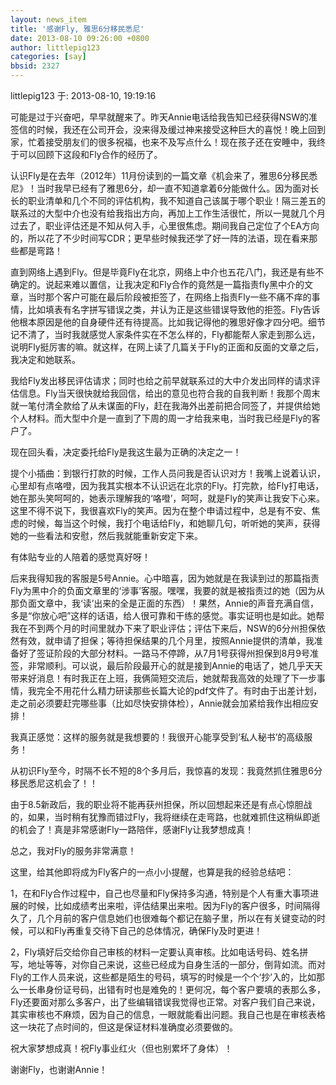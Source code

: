 ```yaml
---
layout: news_item
title: '感谢Fly, 雅思6分移民悉尼'
date: 2013-08-10 09:26:00 +0800
author: littlepig123
categories: [say]
bbsid: 2327
---
```


littlepig123 于: 2013-08-10, 19:19:16

可能是过于兴奋吧，早早就醒来了。昨天Annie电话给我告知已经获得NSW的准签信的时候，我还在公司开会，没来得及缓过神来接受这种巨大的喜悦！晚上回到家，忙着接受朋友们的很多祝福，也来不及写点什么！现在孩子还在安睡中，我终于可以回顾下这段和Fly合作的经历了。

认识Fly是在去年（2012年）11月份读到的一篇文章《机会来了，雅思6分移民悉尼》！当时我早已经有了雅思6分，却一直不知道拿着6分能做什么。因为面对长长的职业清单和几个不同的评估机构，我不知道自己该属于哪个职业！隔三差五的联系过的大型中介也没有给我指出方向，再加上工作生活很忙，所以一晃就几个月过去了，职业评估还是不知从何入手，心里很焦虑。期间我自己定位了个EA方向的，所以花了不少时间写CDR；更早些时候我还学了好一阵的法语，现在看来那些都是弯路！

直到网络上遇到Fly。但是毕竟Fly在北京，网络上中介也五花八门，我还是有些不确定的。说起来难以置信，让我决定和Fly合作的竟然是一篇指责fly黑中介的文章，当时那个客户可能在最后阶段被拒签了，在网络上指责Fly一些不痛不痒的事情，比如填表有名字拼写错误之类，并认为正是这些错误导致他的拒签。Fly告诉他根本原因是他的自身硬件还有待提高。比如我记得他的雅思好像才四分吧。细节记不清了，当时我就感觉人家条件实在不怎么样的，Fly都能帮人家走到那么远，说明Fly挺厉害的嘛。就这样，在网上读了几篇关于Fly的正面和反面的文章之后，我决定和她联系。

我给Fly发出移民评估请求；同时也给之前早就联系过的大中介发出同样的请求评估信息。Fly当天很快就给我回信，给出的意见也符合我的自我判断！我那个周末就一笔付清全款给了从未谋面的Fly，赶在我海外出差前把合同签了，并提供给她个人材料。而大型中介是一直到了下周的周一才给我来电，当时我已经是Fly的客户了。

现在回头看，决定委托给Fly是我这生最为正确的决定之一！

提个小插曲：到银行打款的时候，工作人员问我是否认识对方！我嘴上说着认识，心里却有点咯噔，因为我其实根本不认识远在北京的Fly。打完款，给Fly打电话，她在那头笑呵呵的，她表示理解我的‘咯噔’，呵呵，就是Fly的笑声让我安下心来。这里不得不说下，我很喜欢Fly的笑声。因为在整个申请过程中，总是有不安、焦虑的时候，每当这个时候，我打个电话给Fly，和她聊几句，听听她的笑声，获得她的一些看法和安慰，然后我就能重新安定下来。

有体贴专业的人陪着的感觉真好呀！

后来我得知我的客服是5号Annie。心中暗喜，因为她就是在我读到过的那篇指责Fly为黑中介的负面文章里的‘涉事’客服。嘿嘿，我要的就是被指责过的她（因为从那负面文章中，我‘读’出来的全是正面的东西）！果然，Annie的声音充满自信，多是“你放心吧”这样的话语，给人很可靠和干练的感觉。事实证明也是如此。她帮我在不到两个月的时间里就办下来了职业评估；评估下来后，NSW的6分州担保依然有效，就申请了担保；等待担保结果的几个月里，按照Annie提供的清单，我准备好了签证阶段的大部分材料。一路马不停蹄，从7月1号获得州担保到8月9号准签，非常顺利。可以说，最后阶段最开心的就是接到Annie的电话了，她几乎天天带来好消息！有时我正在上班，我俩简短交流后，她就帮我高效的处理了下一步事情，我完全不用花什么精力研读那些长篇大论的pdf文件了。有时由于出差计划，走之前必须要赶完哪些事（比如尽快安排体检），Annie就会加紧给我作出相应安排！

我真正感觉：这样的服务就是我想要的！我很开心能享受到‘私人秘书’的高级服务！

从初识Fly至今，时隔不长不短的8个多月后，我惊喜的发现：我竟然抓住雅思6分移民悉尼这机会了！！

由于8.5新政后，我的职业将不能再获州担保，所以回想起来还是有点心惊胆战的，如果，当时稍有犹豫而错过Fly，我将继续在走弯路，也就难抓住这稍纵即逝的机会了！真是非常感谢Fly一路陪伴，感谢Fly让我梦想成真！

总之，我对Fly的服务非常满意！

这里，给其他即将成为Fly客户的一点小小提醒，也算是我的经验总结吧：

1，在和Fly合作过程中，自己也尽量和Fly保持多沟通，特别是个人有重大事项进展的时候，比如成绩考出来啦，评估结果出来啦。因为Fly的客户很多，时间隔得久了，几个月前的客户信息她们也很难每个都记在脑子里，所以在有关键变动的时候，可以和Fly再重复交待下自己的总体情况，确保Fly及时更进！

2，Fly填好后交给你自己审核的材料一定要认真审核。比如电话号码、姓名拼写，地址等等，对你自己来说，这些已经成为自身生活的一部分，倒背如流。而对Fly的工作人员来说，这些都是陌生的号码，填写的时候是一个个‘抄’入的，比如那么一长串身份证号码，出错有时也是难免的！更何况，每个客户要填的表那么多，Fly还要面对那么多客户，出了些编辑错误我觉得也正常。对客户我们自己来说，其实审核也不麻烦，因为自己的信息，一眼就能看出问题。我自己也是在审核表格这一块花了点时间的，但这是保证材料准确度必须要做的。

祝大家梦想成真！祝Fly事业红火（但也别累坏了身体）！

谢谢Fly，也谢谢Annie！
